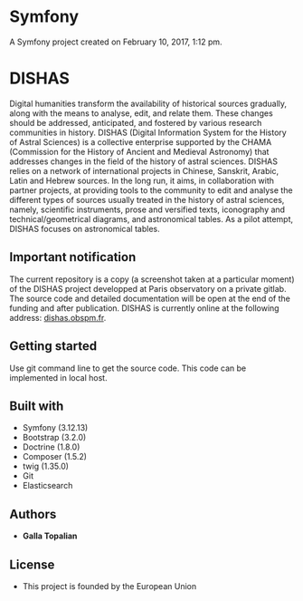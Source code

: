 Symfony
=======

A Symfony project created on February 10, 2017, 1:12 pm.

# DISHAS

Digital humanities transform the availability of historical sources gradually, along with the means to analyse, edit, and relate them. 
These changes should be addressed, anticipated, and fostered by various research communities in history. 
DISHAS (Digital Information System for the History of Astral Sciences) is a collective enterprise supported by the CHAMA (Commission for the History of Ancient and Medieval Astronomy) that addresses changes in the field of the history of astral sciences. 
DISHAS relies on a network of international projects in Chinese, Sanskrit, Arabic, Latin and Hebrew sources.
In the long run, it aims, in collaboration with partner projects, at providing tools to the community to edit and analyse the different types of sources usually treated in the history of astral sciences, namely, scientific instruments, prose and versified texts, iconography and technical/geometrical diagrams, and astronomical tables. 
As a pilot attempt, DISHAS focuses on astronomical tables.

## Important notification

The current repository is a copy (a screenshot taken at a particular moment) of the DISHAS project developped at Paris observatory on a private gitlab. 
The source code and detailed documentation will be open at the end of the funding and after publication. 
DISHAS is currently online at the following address: [dishas.obspm.fr](dishas.obspm.fr). 



## Getting started

Use git command line to get the source code. 
This code can be implemented in local host. 

## Built with
* Symfony (3.12.13)
* Bootstrap (3.2.0)
* Doctrine (1.8.0)
* Composer (1.5.2)
* twig (1.35.0)
* Git
* Elasticsearch

## Authors
* **Galla Topalian**

## License
* This project is founded by the European Union
